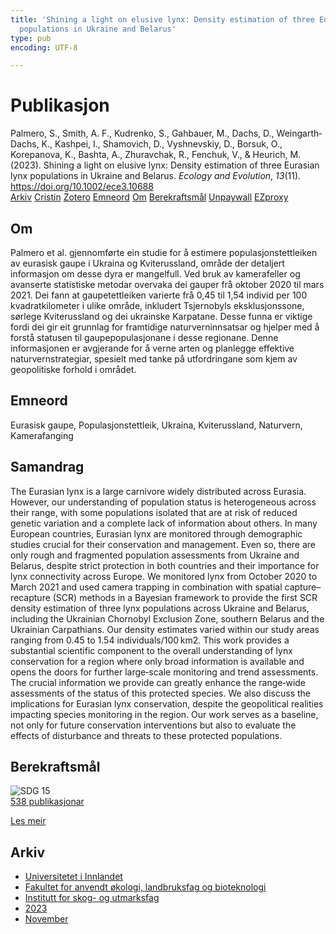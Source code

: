 ```yaml
---
title: 'Shining a light on elusive lynx: Density estimation of three Eurasian lynx
  populations in Ukraine and Belarus'
type: pub
encoding: UTF-8

---
```

<h1>Publikasjon</h1>
<article id="csl-bib-container-MR65EHY4" class="csl-bib-container">
  <div class="csl-bib-body"> <div class="csl-entry">Palmero, S., Smith, A. F., Kudrenko, S., Gahbauer, M., Dachs, D., Weingarth‐Dachs, K., Kashpei, I., Shamovich, D., Vyshnevskiy, D., Borsuk, O., Korepanova, K., Bashta, A., Zhuravchak, R., Fenchuk, V., &#38; Heurich, M. (2023). Shining a light on elusive lynx: Density estimation of three Eurasian lynx populations in Ukraine and Belarus. <i>Ecology and Evolution</i>, <i>13</i>(11). <a href="https://doi.org/10.1002/ece3.10688">https://doi.org/10.1002/ece3.10688</a></div> </div>
  <div class="csl-bib-buttons">
    <a href="#taxonomy-article-MR65EHY4" alt="archive" class="csl-bib-button">Arkiv</a>
    <a href="https://app.cristin.no/results/show.jsf?id=2203984" alt="Cristin" class="csl-bib-button">Cristin</a>
    <a href="http://zotero.org/groups/5881554/items/MR65EHY4" alt="Zotero" class="csl-bib-button">Zotero</a>
    <a href="#keywords-article-MR65EHY4" alt="keywords" class="csl-bib-button">Emneord</a>
    <a href="#about-article-MR65EHY4" alt="about_pub" class="csl-bib-button">Om</a>
    <a href="#sdg-article-MR65EHY4" alt="sdg" class="csl-bib-button">Berekraftsmål</a>
    <a href="https://onlinelibrary.wiley.com/doi/pdfdirect/10.1002/ece3.10688" alt="Unpaywall" class="csl-bib-button">Unpaywall</a>
    <a href="https://onlinelibrary.wiley.com/doi/pdfdirect/10.1002/ece3.10688" alt="EZproxy" class="csl-bib-button">EZproxy</a>
  </div>
  <div id="csl-bib-meta-container-MR65EHY4"></div>
</article>
<div id="csl-bib-meta-MR65EHY4" class="csl-bib-meta">
  <article id="about-article-MR65EHY4" class="about_pub-article">
    <h1>Om</h1>
    Palmero et al. gjennomførte ein studie for å estimere populasjonstettleiken av eurasisk gaupe i Ukraina og Kviterussland, område der detaljert informasjon om desse dyra er mangelfull. Ved bruk av kamerafeller og avanserte statistiske metodar overvaka dei gauper frå oktober 2020 til mars 2021. Dei fann at gaupetettleiken varierte frå 0,45 til 1,54 individ per 100 kvadratkilometer i ulike område, inkludert Tsjernobyls eksklusjonssone, sørlege Kviterussland og dei ukrainske Karpatane. Desse funna er viktige fordi dei gir eit grunnlag for framtidige naturverninnsatsar og hjelper med å forstå statusen til gaupepopulasjonane i desse regionane. Denne informasjonen er avgjerande for å verne arten og planlegge effektive naturvernstrategiar, spesielt med tanke på utfordringane som kjem av geopolitiske forhold i området.
  </article>
  <article id="keywords-article-MR65EHY4" class="keywords-article">
    <h1>Emneord</h1>
    Eurasisk gaupe, Populasjonstettleik, Ukraina, Kviterussland, Naturvern, Kamerafanging
  </article>
  <article id="abstract-article-MR65EHY4" class="abstract-article">
    <h1>Samandrag</h1>
    The Eurasian lynx is a large carnivore widely distributed across Eurasia. However, our understanding of population status is heterogeneous across their range, with some populations isolated that are at risk of reduced genetic variation and a complete lack of information about others. In many European countries, Eurasian lynx are monitored through demographic studies crucial for their conservation and management. Even so, there are only rough and fragmented population assessments from Ukraine and Belarus, despite strict protection in both countries and their importance for lynx connectivity across Europe. We monitored lynx from October 2020 to March 2021 and used camera trapping in combination with spatial capture–recapture (SCR) methods in a Bayesian framework to provide the first SCR density estimation of three lynx populations across Ukraine and Belarus, including the Ukrainian Chornobyl Exclusion Zone, southern Belarus and the Ukrainian Carpathians. Our density estimates varied within our study areas ranging from 0.45 to 1.54 individuals/100 km2. This work provides a substantial scientific component to the overall understanding of lynx conservation for a region where only broad information is available and opens the doors for further large‐scale monitoring and trend assessments. The crucial information we provide can greatly enhance the range‐wide assessments of the status of this protected species. We also discuss the implications for Eurasian lynx conservation, despite the geopolitical realities impacting species monitoring in the region. Our work serves as a baseline, not only for future conservation interventions but also to evaluate the effects of disturbance and threats to these protected populations.
  </article>
  <article id="sdg-article-MR65EHY4" class="sdg-article">
    <h1>Berekraftsmål</h1>
    <div class="sdg-container"><div id="sdg15" class="sdg">
        <img src="{{< params subfolder >}}images/sdg/sdg15_nn.png" class="image" alt="SDG 15">
        <div class="sdg-overlay">
          <a href="/nn/archive/?key=?sdg=15#archive" class="sdg-publication-count"><span>538</span> publikasjonar</a>
          <p><a href="https://fn.no/om-fn/fns-baerekraftsmaal/livet-paa-land?lang=nno-NO" class="sdg-read-more">Les meir</a></p>
        </div>
      </div></div>
  </article>
  <article id="taxonomy-article-MR65EHY4" class="taxonomy-article">
    <h1>Arkiv</h1>
    <ul>
      <li>
        <a href="/nn/archive/?key=3DCRN523">Universitetet i Innlandet</a>
      </li>
      <li>
        <a href="/nn/archive/?key=T77LXH6D">Fakultet for anvendt økologi, landbruksfag og bioteknologi</a>
      </li>
      <li>
        <a href="/nn/archive/?key=7TRARPE3">Institutt for skog- og utmarksfag</a>
      </li>
      <li>
        <a href="/nn/archive/?key=WXLLSUEU">2023</a>
      </li>
      <li>
        <a href="/nn/archive/?key=BJN2DJT2">November</a>
      </li>
    </ul>
  </article>
</div>
